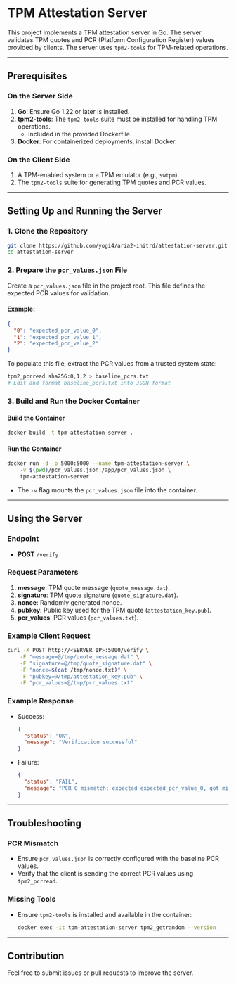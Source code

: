 # TPM Attestation Server

This project implements a TPM attestation server in Go. The server validates TPM quotes and PCR (Platform Configuration Register) values provided by clients. The server uses `tpm2-tools` for TPM-related operations.

---

## Prerequisites

### On the Server Side
1. **Go**: Ensure Go 1.22 or later is installed.
2. **tpm2-tools**: The `tpm2-tools` suite must be installed for handling TPM operations.
   - Included in the provided Dockerfile.
3. **Docker**: For containerized deployments, install Docker.

### On the Client Side
1. A TPM-enabled system or a TPM emulator (e.g., `swtpm`).
2. The `tpm2-tools` suite for generating TPM quotes and PCR values.

---

## Setting Up and Running the Server

### 1. Clone the Repository
```bash
git clone https://github.com/yogi4/aria2-initrd/attestation-server.git
cd attestation-server
```

### 2. Prepare the `pcr_values.json` File
Create a `pcr_values.json` file in the project root. This file defines the expected PCR values for validation.

#### Example:
```json
{
  "0": "expected_pcr_value_0",
  "1": "expected_pcr_value_1",
  "2": "expected_pcr_value_2"
}
```
To populate this file, extract the PCR values from a trusted system state:
```bash
tpm2_pcrread sha256:0,1,2 > baseline_pcrs.txt
# Edit and format baseline_pcrs.txt into JSON format
```

### 3. Build and Run the Docker Container

#### Build the Container
```bash
docker build -t tpm-attestation-server .
```

#### Run the Container
```bash
docker run -d -p 5000:5000 --name tpm-attestation-server \
    -v $(pwd)/pcr_values.json:/app/pcr_values.json \
    tpm-attestation-server
```
- The `-v` flag mounts the `pcr_values.json` file into the container.

---

## Using the Server

### Endpoint
- **POST** `/verify`

### Request Parameters
1. **message**: TPM quote message (`quote_message.dat`).
2. **signature**: TPM quote signature (`quote_signature.dat`).
3. **nonce**: Randomly generated nonce.
4. **pubkey**: Public key used for the TPM quote (`attestation_key.pub`).
5. **pcr_values**: PCR values (`pcr_values.txt`).

### Example Client Request
```bash
curl -X POST http://<SERVER_IP>:5000/verify \
    -F "message=@/tmp/quote_message.dat" \
    -F "signature=@/tmp/quote_signature.dat" \
    -F "nonce=$(cat /tmp/nonce.txt)" \
    -F "pubkey=@/tmp/attestation_key.pub" \
    -F "pcr_values=@/tmp/pcr_values.txt"
```

### Example Response
- Success:
  ```json
  {
    "status": "OK",
    "message": "Verification successful"
  }
  ```

- Failure:
  ```json
  {
    "status": "FAIL",
    "message": "PCR 0 mismatch: expected expected_pcr_value_0, got mismatched_value"
  }
  ```

---

## Troubleshooting

### PCR Mismatch
- Ensure `pcr_values.json` is correctly configured with the baseline PCR values.
- Verify that the client is sending the correct PCR values using `tpm2_pcrread`.

### Missing Tools
- Ensure `tpm2-tools` is installed and available in the container:
  ```bash
  docker exec -it tpm-attestation-server tpm2_getrandom --version
  ```

---

## Contribution
Feel free to submit issues or pull requests to improve the server.

